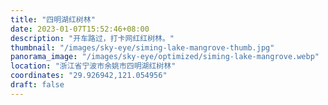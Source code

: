 ```yaml
---
title: "四明湖红树林"
date: 2023-01-07T15:52:46+08:00
description: "开车路过，打卡网红红树林。"
thumbnail: "/images/sky-eye/siming-lake-mangrove-thumb.jpg"
panorama_image: "/images/sky-eye/optimized/siming-lake-mangrove.webp"
location: "浙江省宁波市余姚市四明湖红树林"
coordinates: "29.926942,121.054956"
draft: false
---
```

